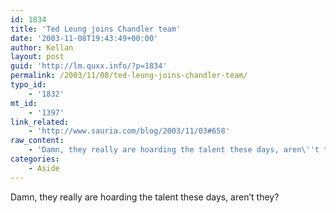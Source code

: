 ```yaml
---
id: 1834
title: 'Ted Leung joins Chandler team'
date: '2003-11-08T19:43:49+00:00'
author: Kellan
layout: post
guid: 'http://lm.quxx.info/?p=1834'
permalink: /2003/11/08/ted-leung-joins-chandler-team/
typo_id:
    - '1832'
mt_id:
    - '1397'
link_related:
    - 'http://www.sauria.com/blog/2003/11/03#658'
raw_content:
    - 'Damn, they really are hoarding the talent these days, aren\''t they?'
categories:
    - Aside
---
```


Damn, they really are hoarding the talent these days, aren’t they?